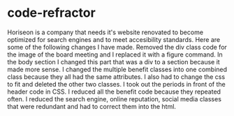 # code-refractor
Horiseon is a company that needs it's website renovated to become optimized for search engines and to meet accesibility standards. Here are some of the following changes I have made. 
Removed the div class code for the image of the board meeting and I replaced it with a figure command.
In the body section I changed this part that was a div to a section because it made more sense.
I changed the multiple benefit classes into one combined class because they all had the same attributes. I also had to change the css to fit and deleted the other two classes.
I took out the periods in front of the header code in CSS.
I reduced all the benefit code because they repeated often.
I reduced the search engine, online reputation, social media classes that were redundant and had to correct them into the html.